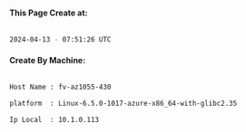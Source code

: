 
   
#### This Page Create at:

```bash

2024-04-13 - 07:51:26 UTC

```

#### Create By Machine:

```bash

Host Name : fv-az1055-430

platform  : Linux-6.5.0-1017-azure-x86_64-with-glibc2.35

Ip Local  : 10.1.0.113

```

